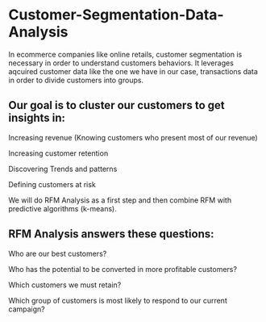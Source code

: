 # Customer-Segmentation-Data-Analysis

In ecommerce companies like online retails, customer segmentation is necessary in order to understand customers behaviors. It leverages aqcuired customer data like the one we have in our case, transactions data in order to divide customers into groups.

## Our goal is to cluster our customers to get insights in:

Increasing revenue (Knowing customers who present most of our revenue)

Increasing customer retention

Discovering Trends and patterns

Defining customers at risk

We will do RFM Analysis as a first step and then combine RFM with predictive algorithms (k-means).

## RFM Analysis answers these questions:

Who are our best customers?

Who has the potential to be converted in more profitable customers?

Which customers we must retain?

Which group of customers is most likely to respond to our current campaign?
